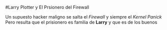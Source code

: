 #Larry Plotter y El Prsionero del Firewall

Un supuesto hacker maligno se salta el *Firewall* y siempre el *Kernel Panick*
Pero resulta que el prisionero es familia de  **Larry** y que es de los buenos
